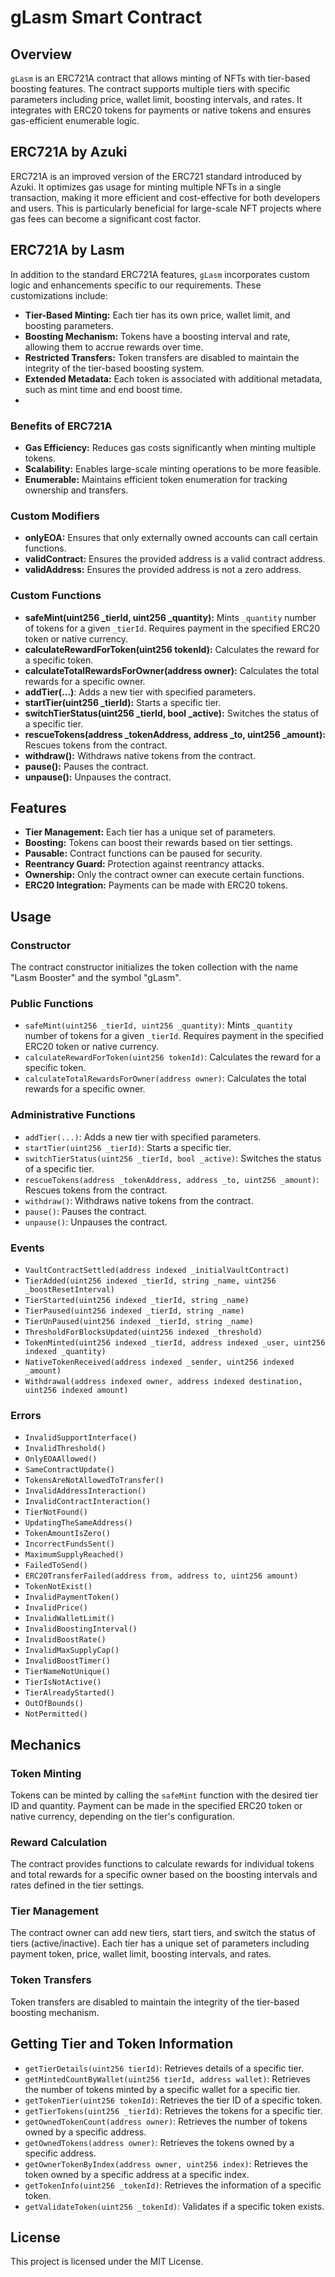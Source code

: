 # gLasm Smart Contract

## Overview

`gLasm` is an ERC721A contract that allows minting of NFTs with tier-based boosting features. The contract supports multiple tiers with specific parameters including price, wallet limit, boosting intervals, and rates. It integrates with ERC20 tokens for payments or native tokens and ensures gas-efficient enumerable logic.

## ERC721A by Azuki

ERC721A is an improved version of the ERC721 standard introduced by Azuki. It optimizes gas usage for minting multiple NFTs in a single transaction, making it more efficient and cost-effective for both developers and users. This is particularly beneficial for large-scale NFT projects where gas fees can become a significant cost factor.

## ERC721A by Lasm

In addition to the standard ERC721A features, `gLasm` incorporates custom logic and enhancements specific to our requirements. These customizations include:

- **Tier-Based Minting:** Each tier has its own price, wallet limit, and boosting parameters.
- **Boosting Mechanism:** Tokens have a boosting interval and rate, allowing them to accrue rewards over time.
- **Restricted Transfers:** Token transfers are disabled to maintain the integrity of the tier-based boosting system.
- **Extended Metadata:** Each token is associated with additional metadata, such as mint time and end boost time.
- 
### Benefits of ERC721A

- **Gas Efficiency:** Reduces gas costs significantly when minting multiple tokens.
- **Scalability:** Enables large-scale minting operations to be more feasible.
- **Enumerable:** Maintains efficient token enumeration for tracking ownership and transfers.

### Custom Modifiers

- **onlyEOA:** Ensures that only externally owned accounts can call certain functions.
- **validContract:** Ensures the provided address is a valid contract address.
- **validAddress:** Ensures the provided address is not a zero address.

### Custom Functions

- **safeMint(uint256 _tierId, uint256 _quantity):** Mints `_quantity` number of tokens for a given `_tierId`. Requires payment in the specified ERC20 token or native currency.
- **calculateRewardForToken(uint256 tokenId):** Calculates the reward for a specific token.
- **calculateTotalRewardsForOwner(address owner):** Calculates the total rewards for a specific owner.
- **addTier(...)**: Adds a new tier with specified parameters.
- **startTier(uint256 _tierId):** Starts a specific tier.
- **switchTierStatus(uint256 _tierId, bool _active):** Switches the status of a specific tier.
- **rescueTokens(address _tokenAddress, address _to, uint256 _amount):** Rescues tokens from the contract.
- **withdraw():** Withdraws native tokens from the contract.
- **pause():** Pauses the contract.
- **unpause():** Unpauses the contract.

## Features

- **Tier Management:** Each tier has a unique set of parameters.
- **Boosting:** Tokens can boost their rewards based on tier settings.
- **Pausable:** Contract functions can be paused for security.
- **Reentrancy Guard:** Protection against reentrancy attacks.
- **Ownership:** Only the contract owner can execute certain functions.
- **ERC20 Integration:** Payments can be made with ERC20 tokens.

## Usage

### Constructor

The contract constructor initializes the token collection with the name "Lasm Booster" and the symbol "gLasm".

### Public Functions

- `safeMint(uint256 _tierId, uint256 _quantity)`: Mints `_quantity` number of tokens for a given `_tierId`. Requires payment in the specified ERC20 token or native currency.
- `calculateRewardForToken(uint256 tokenId)`: Calculates the reward for a specific token.
- `calculateTotalRewardsForOwner(address owner)`: Calculates the total rewards for a specific owner.

### Administrative Functions

- `addTier(...)`: Adds a new tier with specified parameters.
- `startTier(uint256 _tierId)`: Starts a specific tier.
- `switchTierStatus(uint256 _tierId, bool _active)`: Switches the status of a specific tier.
- `rescueTokens(address _tokenAddress, address _to, uint256 _amount)`: Rescues tokens from the contract.
- `withdraw()`: Withdraws native tokens from the contract.
- `pause()`: Pauses the contract.
- `unpause()`: Unpauses the contract.

### Events

- `VaultContractSettled(address indexed _initialVaultContract)`
- `TierAdded(uint256 indexed _tierId, string _name, uint256 _boostResetInterval)`
- `TierStarted(uint256 indexed _tierId, string _name)`
- `TierPaused(uint256 indexed _tierId, string _name)`
- `TierUnPaused(uint256 indexed _tierId, string _name)`
- `ThresholdForBlocksUpdated(uint256 indexed _threshold)`
- `TokenMinted(uint256 indexed _tierId, address indexed _user, uint256 indexed _quantity)`
- `NativeTokenReceived(address indexed _sender, uint256 indexed _amount)`
- `Withdrawal(address indexed owner, address indexed destination, uint256 indexed amount)`

### Errors

- `InvalidSupportInterface()`
- `InvalidThreshold()`
- `OnlyEOAAllowed()`
- `SameContractUpdate()`
- `TokensAreNotAllowedToTransfer()`
- `InvalidAddressInteraction()`
- `InvalidContractInteraction()`
- `TierNotFound()`
- `UpdatingTheSameAddress()`
- `TokenAmountIsZero()`
- `IncorrectFundsSent()`
- `MaximumSupplyReached()`
- `FailedToSend()`
- `ERC20TransferFailed(address from, address to, uint256 amount)`
- `TokenNotExist()`
- `InvalidPaymentToken()`
- `InvalidPrice()`
- `InvalidWalletLimit()`
- `InvalidBoostingInterval()`
- `InvalidBoostRate()`
- `InvalidMaxSupplyCap()`
- `InvalidBoostTimer()`
- `TierNameNotUnique()`
- `TierIsNotActive()`
- `TierAlreadyStarted()`
- `OutOfBounds()`
- `NotPermitted()`

## Mechanics

### Token Minting

Tokens can be minted by calling the `safeMint` function with the desired tier ID and quantity. Payment can be made in the specified ERC20 token or native currency, depending on the tier's configuration.

### Reward Calculation

The contract provides functions to calculate rewards for individual tokens and total rewards for a specific owner based on the boosting intervals and rates defined in the tier settings.

### Tier Management

The contract owner can add new tiers, start tiers, and switch the status of tiers (active/inactive). Each tier has a unique set of parameters including payment token, price, wallet limit, boosting intervals, and rates.

### Token Transfers

Token transfers are disabled to maintain the integrity of the tier-based boosting mechanism.

## Getting Tier and Token Information

- `getTierDetails(uint256 tierId)`: Retrieves details of a specific tier.
- `getMintedCountByWallet(uint256 tierId, address wallet)`: Retrieves the number of tokens minted by a specific wallet for a specific tier.
- `getTokenTier(uint256 tokenId)`: Retrieves the tier ID of a specific token.
- `getTierTokens(uint256 _tierId)`: Retrieves the tokens for a specific tier.
- `getOwnedTokenCount(address owner)`: Retrieves the number of tokens owned by a specific address.
- `getOwnedTokens(address owner)`: Retrieves the tokens owned by a specific address.
- `getOwnerTokenByIndex(address owner, uint256 index)`: Retrieves the token owned by a specific address at a specific index.
- `getTokenInfo(uint256 _tokenId)`: Retrieves the information of a specific token.
- `getValidateToken(uint256 _tokenId)`: Validates if a specific token exists.

## License

This project is licensed under the MIT License.

